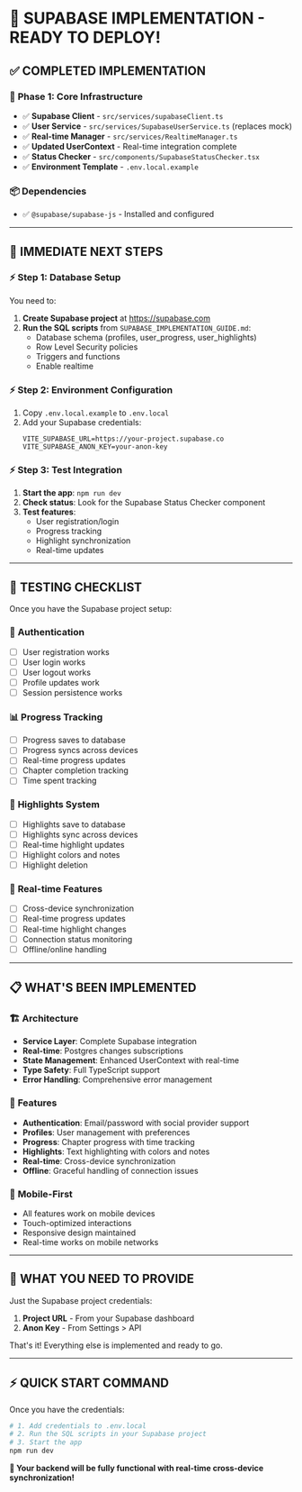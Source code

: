 # 🚀 SUPABASE IMPLEMENTATION - READY TO DEPLOY!

## ✅ **COMPLETED IMPLEMENTATION**

### 🔧 **Phase 1: Core Infrastructure** 
- ✅ **Supabase Client** - `src/services/supabaseClient.ts`
- ✅ **User Service** - `src/services/SupabaseUserService.ts` (replaces mock)
- ✅ **Real-time Manager** - `src/services/RealtimeManager.ts`
- ✅ **Updated UserContext** - Real-time integration complete
- ✅ **Status Checker** - `src/components/SupabaseStatusChecker.tsx`
- ✅ **Environment Template** - `.env.local.example`

### 📦 **Dependencies**
- ✅ `@supabase/supabase-js` - Installed and configured

---

## 🎯 **IMMEDIATE NEXT STEPS**

### ⚡ **Step 1: Database Setup** 
You need to:
1. **Create Supabase project** at https://supabase.com
2. **Run the SQL scripts** from `SUPABASE_IMPLEMENTATION_GUIDE.md`:
   - Database schema (profiles, user_progress, user_highlights)
   - Row Level Security policies
   - Triggers and functions
   - Enable realtime

### ⚡ **Step 2: Environment Configuration**
1. Copy `.env.local.example` to `.env.local`
2. Add your Supabase credentials:
   ```env
   VITE_SUPABASE_URL=https://your-project.supabase.co
   VITE_SUPABASE_ANON_KEY=your-anon-key
   ```

### ⚡ **Step 3: Test Integration**
1. **Start the app**: `npm run dev`
2. **Check status**: Look for the Supabase Status Checker component
3. **Test features**:
   - User registration/login
   - Progress tracking
   - Highlight synchronization
   - Real-time updates

---

## 🧪 **TESTING CHECKLIST**

Once you have the Supabase project setup:

### 🔐 **Authentication**
- [ ] User registration works
- [ ] User login works  
- [ ] User logout works
- [ ] Profile updates work
- [ ] Session persistence works

### 📊 **Progress Tracking**
- [ ] Progress saves to database
- [ ] Progress syncs across devices
- [ ] Real-time progress updates
- [ ] Chapter completion tracking
- [ ] Time spent tracking

### 🎨 **Highlights System**
- [ ] Highlights save to database
- [ ] Highlights sync across devices
- [ ] Real-time highlight updates
- [ ] Highlight colors and notes
- [ ] Highlight deletion

### 🔄 **Real-time Features**
- [ ] Cross-device synchronization
- [ ] Real-time progress updates
- [ ] Real-time highlight changes
- [ ] Connection status monitoring
- [ ] Offline/online handling

---

## 📋 **WHAT'S BEEN IMPLEMENTED**

### 🏗️ **Architecture**
- **Service Layer**: Complete Supabase integration
- **Real-time**: Postgres changes subscriptions
- **State Management**: Enhanced UserContext with real-time
- **Type Safety**: Full TypeScript support
- **Error Handling**: Comprehensive error management

### 🔧 **Features**
- **Authentication**: Email/password with social provider support
- **Profiles**: User management with preferences
- **Progress**: Chapter progress with time tracking
- **Highlights**: Text highlighting with colors and notes
- **Real-time**: Cross-device synchronization
- **Offline**: Graceful handling of connection issues

### 📱 **Mobile-First**
- All features work on mobile devices
- Touch-optimized interactions
- Responsive design maintained
- Real-time works on mobile networks

---

## 🚨 **WHAT YOU NEED TO PROVIDE**

Just the Supabase project credentials:
1. **Project URL** - From your Supabase dashboard
2. **Anon Key** - From Settings > API

That's it! Everything else is implemented and ready to go.

---

## ⚡ **QUICK START COMMAND**

Once you have the credentials:

```bash
# 1. Add credentials to .env.local
# 2. Run the SQL scripts in your Supabase project
# 3. Start the app
npm run dev
```

**🎉 Your backend will be fully functional with real-time cross-device synchronization!**
